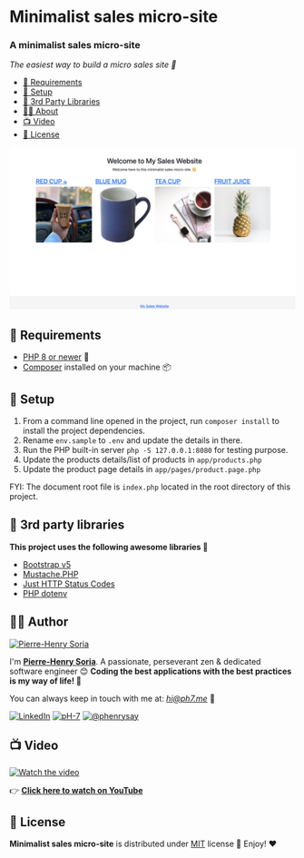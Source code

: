 # Minimalist sales micro-site

### A minimalist sales micro-site

*The easiest way to build a micro sales site 🚀*

- [🔨 Requirements](#hammer-requirements)
- [💭 Setup](#thought_balloon-setup)
- [🎉 3rd Party Libraries](#tada-3rd-party-libraries)
- [🧑‍🍳 About](#cook-author)
- [📺 Video](#tv-video)
- [📄 License](#page_with_curl-license)

![PHP Minimalist Sales Micro Ecommerce Site](php-minimalist-sales-micro-site.png)


## :hammer: Requirements

* [PHP 8 or newer](https://www.php.net/releases/8.0/en.php) 🎉
* [Composer](https://getcomposer.org/doc/00-intro.md#introduction) installed on your machine 📦


## :thought_balloon: Setup

1. From a command line opened in the project, run `composer install` to install the project dependencies.
2. Rename `env.sample` to `.env` and update the details in there.
3. Run the PHP built-in server `php -S 127.0.0.1:8080` for testing purpose.
4. Update the products details/list of products in `app/products.php`
5. Update the product page details in `app/pages/product.page.php`

FYI: The document root file is `index.php` located in the root directory of this project.


## :tada: 3rd party libraries

**This project uses the following awesome libraries 🎈**
* [Bootstrap v5](https://github.com/twbs/bootstrap/releases/tag/v5.0.0)
* [Mustache.PHP](https://github.com/bobthecow/mustache.php)
* [Just HTTP Status Codes](https://packagist.org/packages/ph-7/just-http-status-codes)
* [PHP dotenv](https://github.com/vlucas/phpdotenv)


## :cook: Author

[![Pierre-Henry Soria][profile-photo]](https://ph7.me "Pierre-Henry Soria")

I'm **[Pierre-Henry Soria](https://ph7.me)**. A passionate, perseverant zen &amp; dedicated software engineer 😊 **Coding the best applications with the best practices is my way of life! 🌴**

You can always keep in touch with me at: *hi@ph7.me* 📮

[![LinkedIn][linkedin-image]](https://www.linkedin.com/in/ph7enry/ "Pierre-Henry Soria LinkedIn") [![pH-7][github-image]](https://github.com/pH-7 "Follow Me on GitHub") [![@phenrysay][twitter-image]](https://twitter.com/phenrysay "Follow Me on Twitter")


## :tv: Video

[![Watch the video][video-thumbnail]](https://www.youtube.com/watch?v=4OzD_agPFLA)

👉 **[Click here to watch on YouTube](https://www.youtube.com/watch?v=4OzD_agPFLA)**


## :page_with_curl: License

**Minimalist sales micro-site** is distributed under [MIT](https://opensource.org/licenses/MIT) license 🚀 Enjoy! ❤️


<!-- GitHub's Markdown reference links -->
[profile-photo]: https://www.gravatar.com/avatar/a210fe61253c43c869d71eaed0e90149?s=150&r=g&d=mp
[github-image]: https://img.shields.io/badge/GitHub-100000?style=for-the-badge&logo=github&logoColor=white
[twitter-image]: https://img.shields.io/badge/Twitter-1DA1F2?style=for-the-badge&logo=twitter&logoColor=white
[linkedin-image]: https://img.shields.io/badge/LinkedIn-0077B5?style=for-the-badge&logo=linkedin&logoColor=white
[video-thumbnail]: https://i1.ytimg.com/vi/4OzD_agPFLA/sddefault.jpg


<!-- Was generated by README Generator CLI on 2021-12-25 https://github.com/pH-7/github-readme-generator-cli -->
